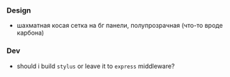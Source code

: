 ### Design
- шахматная косая сетка на бг панели, полупрозрачная (что-то вроде карбона)

### Dev
- should i build `stylus` or leave it to `express` middleware?
